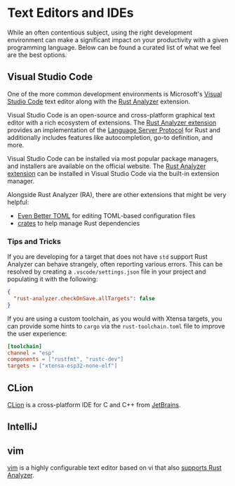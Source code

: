 # Text Editors and IDEs

While an often contentious subject, using the right development environment can make a significant impact on your productivity with a given programming language. Below can be found a curated list of what we feel are the best options.

## Visual Studio Code

One of the more common development environments is Microsoft's [Visual Studio Code] text editor along with the [Rust Analyzer] extension.

Visual Studio Code is an open-source and cross-platform graphical text editor with a rich ecosystem of extensions. The [Rust Analyzer extension] provides an implementation of the [Language Server Protocol] for Rust and additionally includes features like autocompletion, go-to definition, and more.

Visual Studio Code can be installed via most popular package managers, and installers are available on the official website. The [Rust Analyzer extension] can be installed in Visual Studio Code via the built-in extension manager.

Alongside Rust Analyzer (RA), there are other extensions that might be very helpful:

- [Even Better TOML] for editing TOML-based configuration files
- [crates] to help manage Rust dependencies

[visual studio code]: https://code.visualstudio.com/
[rust analyzer]: https://rust-analyzer.github.io/
[Rust Analyzer extension]: https://marketplace.visualstudio.com/items?itemName=rust-lang.rust-analyzer
[language server protocol]: https://microsoft.github.io/language-server-protocol/
[Even Better TOML]: https://marketplace.visualstudio.com/items?itemName=tamasfe.even-better-toml
[crates]: https://marketplace.visualstudio.com/items?itemName=serayuzgur.crates

### Tips and Tricks

If you are developing for a target that does not have `std` support Rust Analyzer can behave strangely, often reporting various errors. This can be resolved by creating a `.vscode/settings.json` file in your project and populating it with the following:

```json
{
  "rust-analyzer.checkOnSave.allTargets": false
}
```

If you are using a custom toolchain, as you would with Xtensa targets, you can provide some hints to `cargo` via the `rust-toolchain.toml` file to improve the user experience:

```toml
[toolchain]
channel = "esp"
components = ["rustfmt", "rustc-dev"]
targets = ["xtensa-esp32-none-elf"]
```

## CLion

[CLion] is a cross-platform IDE for C and C++ from [JetBrains].

[CLion]: https://www.jetbrains.com/clion/
[JetBrains]: https://www.jetbrains.com/

## IntelliJ


## vim

[vim] is a highly configurable text editor based on vi that also [supports Rust Analyzer].

[vim]: https://www.vim.org/
[supports Rust Analyzer]: https://rust-analyzer.github.io/manual.html#vimneovim
